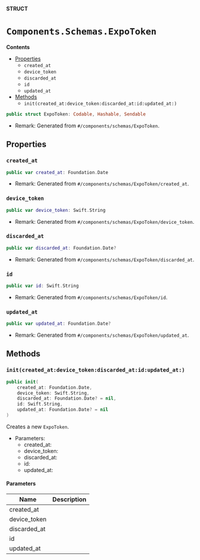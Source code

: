 **STRUCT**

# `Components.Schemas.ExpoToken`

**Contents**

- [Properties](#properties)
  - `created_at`
  - `device_token`
  - `discarded_at`
  - `id`
  - `updated_at`
- [Methods](#methods)
  - `init(created_at:device_token:discarded_at:id:updated_at:)`

```swift
public struct ExpoToken: Codable, Hashable, Sendable
```

- Remark: Generated from `#/components/schemas/ExpoToken`.

## Properties
### `created_at`

```swift
public var created_at: Foundation.Date
```

- Remark: Generated from `#/components/schemas/ExpoToken/created_at`.

### `device_token`

```swift
public var device_token: Swift.String
```

- Remark: Generated from `#/components/schemas/ExpoToken/device_token`.

### `discarded_at`

```swift
public var discarded_at: Foundation.Date?
```

- Remark: Generated from `#/components/schemas/ExpoToken/discarded_at`.

### `id`

```swift
public var id: Swift.String
```

- Remark: Generated from `#/components/schemas/ExpoToken/id`.

### `updated_at`

```swift
public var updated_at: Foundation.Date?
```

- Remark: Generated from `#/components/schemas/ExpoToken/updated_at`.

## Methods
### `init(created_at:device_token:discarded_at:id:updated_at:)`

```swift
public init(
    created_at: Foundation.Date,
    device_token: Swift.String,
    discarded_at: Foundation.Date? = nil,
    id: Swift.String,
    updated_at: Foundation.Date? = nil
)
```

Creates a new `ExpoToken`.

- Parameters:
  - created_at:
  - device_token:
  - discarded_at:
  - id:
  - updated_at:

#### Parameters

| Name | Description |
| ---- | ----------- |
| created_at |  |
| device_token |  |
| discarded_at |  |
| id |  |
| updated_at |  |